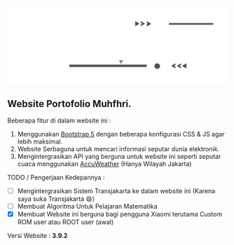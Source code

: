 ![1734263516946](images/readme/1734263516946.png)

## Website Portofolio Muhfhri.

Beberapa fitur di dalam website ini :

1. Menggunakan [Bootstrap 5](https://getbootstrap.com) dengan beberapa konfigurasi CSS & JS agar lebih maksimal.
2. Website Serbaguna untuk mencari informasi seputar dunia elektronik.
3. Mengintergrasikan API yang berguna untuk website ini seperti seputar cuaca menggunakan [AccuWeather](https://https://www.accuweather.com/) (Hanya Wilayah Jakarta)

TODO / Pengerjaan Kedepannya :

* [ ]  Mengintergrasikan Sistem Transjakarta ke dalam website ini (Karena saya suka Transjakarta 😄)
* [ ]  Membuat Algoritma Untuk Pelajaran Matematika
* [X]  Membuat Website ini berguna bagi pengguna Xiaomi terutama Custom ROM user atau ROOT user (awal)

Versi Website  : **3.9.2**
